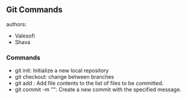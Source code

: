 ## Git Commands

authors: 
  * Valesofi
  * Shava


### Commands

* git init: Initialize a new local repository
* git checkout: change between branches
* git add <file name>: Add file contents to the list of files to be committed.
* git commit -m "<Commit message>": Create a new commit with the specified message.